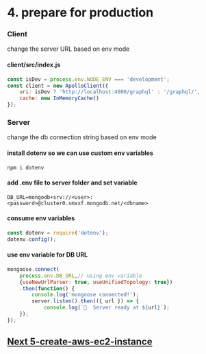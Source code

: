 # 4. prepare for production

### Client

change the server URL based on env mode

#### client/src/index.js
````javascript
const isDev = process.env.NODE_ENV === 'development';
const client = new ApolloClient({
    uri: isDev ? 'http://localhost:4000/graphql' : '/graphql/',
    cache: new InMemoryCache()
});
````
### Server

change the db connection string based on env mode

#### install dotenv so we can use custom env variables
````
npm i dotenv
````
#### add .env file to server folder and set variable
````dotenv
DB_URL=mongodb+srv://<user>:<password>@cluster0.smxxf.mongodb.net/<dbname>
````
#### consume env variables
````javascript
const dotenv = require('dotenv');
dotenv.config();
````
#### use env variable for DB URL
````javascript
mongoose.connect(
    process.env.DB_URL,// using env variable
    {useNewUrlParser: true, useUnifiedTopology: true})
    .then(function() {
        console.log('mongoose connected!');
        server.listen().then(({ url }) => {
            console.log(`🚀  Server ready at ${url}`);
    });
});
````

## [Next 5-create-aws-ec2-instance](https://github.com/amitznati/aws-fullstack-starter/tree/master/5-create-aws-ec2-instance#5-create-aws-ec2-instance)


